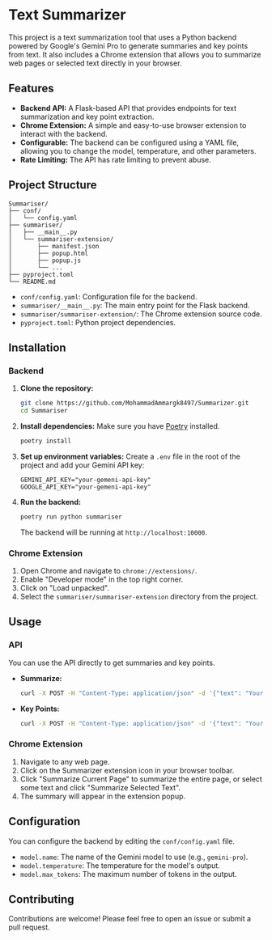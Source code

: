 # Text Summarizer

This project is a text summarization tool that uses a Python backend powered by Google's Gemini Pro to generate summaries and key points from text. It also includes a Chrome extension that allows you to summarize web pages or selected text directly in your browser.

## Features

- **Backend API:** A Flask-based API that provides endpoints for text summarization and key point extraction.
- **Chrome Extension:** A simple and easy-to-use browser extension to interact with the backend.
- **Configurable:** The backend can be configured using a YAML file, allowing you to change the model, temperature, and other parameters.
- **Rate Limiting:** The API has rate limiting to prevent abuse.

## Project Structure

```
Summariser/
├── conf/
│   └── config.yaml
├── summariser/
│   ├── __main__.py
│   └── summariser-extension/
│       ├── manifest.json
│       ├── popup.html
│       ├── popup.js
│       └── ...
├── pyproject.toml
└── README.md
```

- `conf/config.yaml`: Configuration file for the backend.
- `summariser/__main__.py`: The main entry point for the Flask backend.
- `summariser/summariser-extension/`: The Chrome extension source code.
- `pyproject.toml`: Python project dependencies.

## Installation

### Backend

1.  **Clone the repository:**
    ```bash
    git clone https://github.com/MohammadAmmargk8497/Summarizer.git
    cd Summariser
    ```

2.  **Install dependencies:**
    Make sure you have [Poetry](https://python-poetry.org/) installed.
    ```bash
    poetry install
    ```

3.  **Set up environment variables:**
    Create a `.env` file in the root of the project and add your Gemini API key:
    ```
    GEMINI_API_KEY="your-gemeni-api-key"
    GOOGLE_API_KEY="your-gemeni-api-key"
    ```

4.  **Run the backend:**
    ```bash
    poetry run python summariser
    ```
    The backend will be running at `http://localhost:10000`.

### Chrome Extension

1.  Open Chrome and navigate to `chrome://extensions/`.
2.  Enable "Developer mode" in the top right corner.
3.  Click on "Load unpacked".
4.  Select the `summariser/summariser-extension` directory from the project.

## Usage

### API

You can use the API directly to get summaries and key points.

-   **Summarize:**
    ```bash
    curl -X POST -H "Content-Type: application/json" -d '{"text": "Your text here..."}' http://localhost:10000/summarize
    ```

-   **Key Points:**
    ```bash
    curl -X POST -H "Content-Type: application/json" -d '{"text": "Your text here..."}' http://localhost:10000/keypoints
    ```

### Chrome Extension

1.  Navigate to any web page.
2.  Click on the Summarizer extension icon in your browser toolbar.
3.  Click "Summarize Current Page" to summarize the entire page, or select some text and click "Summarize Selected Text".
4.  The summary will appear in the extension popup.

## Configuration

You can configure the backend by editing the `conf/config.yaml` file.

-   `model.name`: The name of the Gemini model to use (e.g., `gemini-pro`).
-   `model.temperature`: The temperature for the model's output.
-   `model.max_tokens`: The maximum number of tokens in the output.

## Contributing

Contributions are welcome! Please feel free to open an issue or submit a pull request.